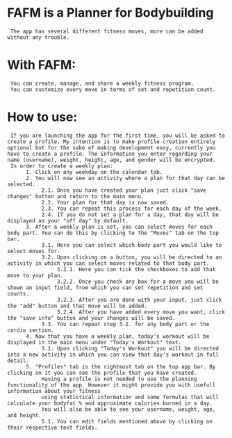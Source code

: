 # FAFM is a Planner for Bodybuilding
     The app has several different fitness moves, more can be added without any trouble. 
# With FAFM:
     You can create, manage, and share a weekly fitness program.
     You can customize every move in terms of set and repetition count.
     
# How to use:
     If you are launching the app for the first time, you will be asked to create a profile. My intention is to make profile creation entirely optional but for the sake of making development easy, currently you have to create a profile. The information you enter regarding your name (username), weight, height, age, and gender will be encrypted.
     In order to create a weekly plan:
          1. Click on any weekday on the calendar tab.
          2. You will now see an activity where a plan for that day can be selected.
               2.1. Once you have created your plan just click "save changes" button and return to the main menu.
               2.2. Your plan for that day is now saved.
               2.3. You can repeat this process for each day of the week.
               2.4. If you do not set a plan for a day, that day will be displayed as your "off day" by default.
          3. After a weekly plan is set, you can select moves for each body part. You can do this by clicking to the "Moves" tab on the top bar.
               3.1. Here you can select which body part you would like to select moves for.
               3.2. Upon clicking on a button, you will be directed to an activity in which you can select moves related to that body part.
                    3.2.1. Here you can tick the checkboxes to add that move to your plan.
                    3.2.2. Once you check any box for a move you will be shown an input field, from which you can set repetition and set counts.
                    3.2.3. After you are done with your input, just click the "add" button and that move will be added.
                    3.2.4. After you have added every move you want, click the "save info" button and your changes will be saved.
               3.3. You can repeat step 3.2. for any body part or the cardio section.
          4. Now that you have a weekly plan, today's workout will be displayed in the main menu under "Today's Workout" text.
               3.1. Upon clicking "Today's Workout" you will be directed into a new activity in which you can view that day's workout in full detail.
          5. "Profiles" tab is the rightmost tab on the top app bar. By clicking on it you can see the profile that you have created.
               Having a profile is not needed to use the planning functionality of the app. However it might provide you with usefull information about your fitness
               using statistical information and some formulas that will calculate your bodyfat % and approximate calories burned in a day.
               You will also be able to see your username, weight, age, and height.
               5.1. You can edit fields mentioned above by clicking on their respective text fields.
